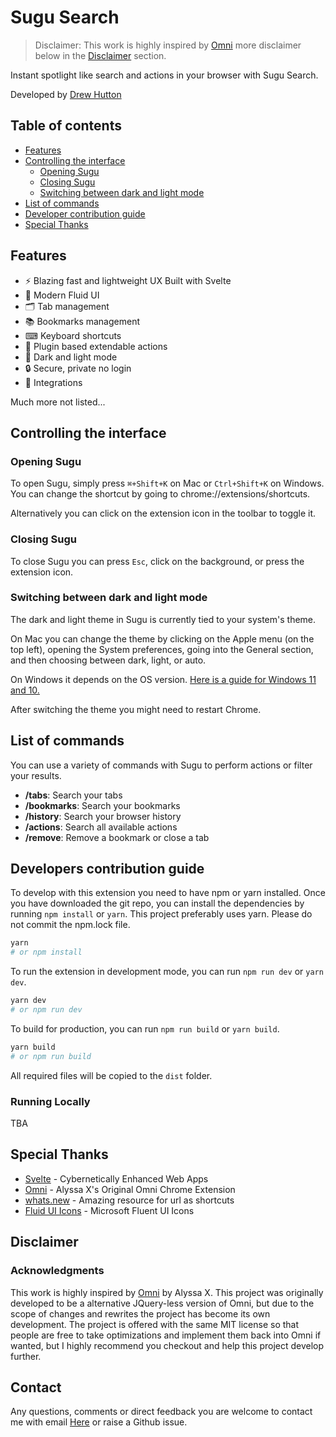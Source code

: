 # Sugu Search

> Disclaimer: This work is highly inspired by [Omni](https://github.com/alyssaxuu/omni) more disclaimer below in the [Disclaimer](#disclaimer) section.

Instant spotlight like search and actions in your browser with Sugu Search. 

Developed by [Drew Hutton](https://github.com/yoroshikun)

## Table of contents

- [Features](#features)
- [Controlling the interface](#controlling-the-interface)
  - [Opening Sugu](#opening-sugu)
  - [Closing Sugu](#closing-sugu)
  - [Switching between dark and light mode](#switching-between-dark-and-light-mode)
- [List of commands](#list-of-commands)
- [Developer contribution guide](#developer-contribution-guide)
- [Special Thanks](#special-thanks)

## Features

- ⚡️ Blazing fast and lightweight UX Built with Svelte
- 💅 Modern Fluid UI
- 🗂 Tab management
- 📚 Bookmarks management
- ⌨ Keyboard shortcuts
- 🔌 Plugin based extendable actions
- 🌙 Dark and light mode
- 🔒 Secure, private no login
- 🧩 Integrations 

Much more not listed...

## Controlling the interface

### Opening Sugu

To open Sugu, simply press `⌘+Shift+K` on Mac or `Ctrl+Shift+K` on Windows. You can change the shortcut by going to chrome://extensions/shortcuts.

Alternatively you can click on the extension icon in the toolbar to toggle it.

### Closing Sugu

To close Sugu you can press `Esc`, click on the background, or press the extension icon.

### Switching between dark and light mode

The dark and light theme in Sugu is currently tied to your system's theme.

On Mac you can change the theme by clicking on the Apple menu (on the top left), opening the System preferences, going into the General section, and then choosing between dark, light, or auto.

On Windows it depends on the OS version. [Here is a guide for Windows 11 and 10.](https://support.microsoft.com/en-us/windows/change-desktop-background-and-colors-176702ca-8e24-393b-15f2-b15b38f69de6#ID0EBF=Windows_11)

After switching the theme you might need to restart Chrome.

## List of commands

You can use a variety of commands with Sugu to perform actions or filter your results.

- **/tabs**: Search your tabs
- **/bookmarks**: Search your bookmarks
- **/history**: Search your browser history
- **/actions**: Search all available actions
- **/remove**: Remove a bookmark or close a tab

## Developers contribution guide

To develop with this extension you need to have npm or yarn installed.
Once you have downloaded the git repo, you can install the dependencies by running `npm install` or `yarn`. This project preferably uses yarn. Please do not commit the npm.lock file.

```bash
yarn
# or npm install
```

To run the extension in development mode, you can run `npm run dev` or `yarn dev`.

```bash
yarn dev
# or npm run dev
```

To build for production, you can run `npm run build` or `yarn build`.
```bash
yarn build
# or npm run build
```
All required files will be copied to the `dist` folder.

### Running Locally

TBA

## Special Thanks

- [Svelte](https://svelte.dev/) - Cybernetically Enhanced Web Apps
- [Omni](https://github.com/alyssaxuu/omni) - Alyssa X's Original Omni Chrome Extension
- [whats.new](https://whats.new/) - Amazing resource for url as shortcuts
- [Fluid UI Icons](https://github.com/microsoft/fluentui-system-icons) - Microsoft Fluent UI Icons

## Disclaimer

### Acknowledgments

This work is highly inspired by [Omni](https://github.com/alyssaxuu/omni) by Alyssa X. This project was originally developed to be a alternative JQuery-less version of Omni, but due to the scope of changes and rewrites the project has become its own development. The project is offered with the same MIT license so that people are free to take optimizations and implement them back into Omni if wanted, but I highly recommend you checkout and help this project develop further.

## Contact

Any questions, comments or direct feedback you are welcome to contact me with email [Here](mailto:drew.hutton@pm.me) or raise a Github issue.

